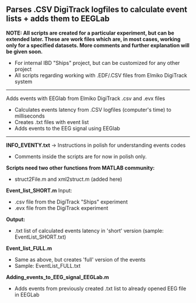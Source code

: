 ## Parses .CSV DigiTrack logfiles to calculate event lists + adds them to EEGLab

**NOTE: All scripts are created for a particular experiment, but can be extended later. These are work files which are, in most cases, working only for a specified datasets. More comments and further explanation will be given soon.**

- For internal IBD "Ships" project, but can be customized for any other project
- All scripts regarding working with .EDF/.CSV files from Elmiko DigiTrack system

***

Adds events with EEGlab from Elmiko DigiTrack .csv and .evx files
- Calculates events latency from .CSV logfiles (computer's time) to milliseconds
- Creates .txt files with event list
- Adds events to the EEG signal using EEGlab
	
***

**INFO_EVENTY.txt** -> Instructions in polish for understanding events codes
- Comments inside the scripts are for now in polish only.

**Scripts need two other functions from MATLAB community:**
- struct2File.m and xml2struct.m (added here)

**Event_list_SHORT.m**
Input:
- .csv file from the DigiTrack "Ships" experiment
- .evx file from the DigiTrack experiment 

**Output:**
- .txt list of calculated events latency in 'short' version (sample: EventList_SHORT.txt)


**Event_list_FULL.m**
- Same as above, but creates 'full' version of the events
- Sample: EventList_FULL.txt


**Adding_events_to_EEG_signal_EEGLab.m**
- Adds events from previously created .txt list to already opened EEG file in EEGLab
